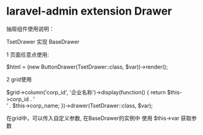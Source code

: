 laravel-admin extension Drawer
======

抽屉组件使用说明：

TsetDrawer 实现 BaseDrawer

1 页面任意点使用: 

$html = (new ButtonDrawer(TsetDrawer::class, $var))->render();

2 grid使用

$grid->column('corp_id', '企业名称')->display(function() {
    return $this->corp_id . '<br/>' . $this->corp_name;
})->drawer(TsetDrawer::class, $var);

在grid中，可以传入自定义参数, 在BaseDrawer的实例中 使用 $this->var 获取参数

